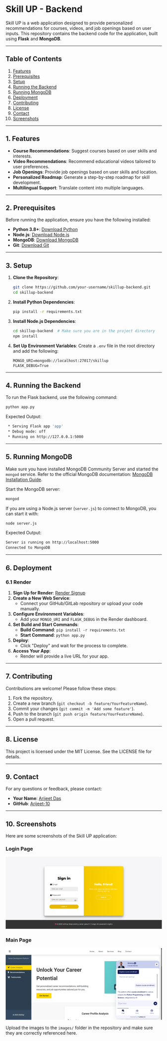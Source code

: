 # Skill UP - Backend

Skill UP is a web application designed to provide personalized recommendations for courses, videos, and job openings based on user inputs. This repository contains the backend code for the application, built using **Flask** and **MongoDB**.

---

## Table of Contents

1. [Features](#features)
2. [Prerequisites](#prerequisites)
3. [Setup](#setup)
4. [Running the Backend](#running-the-backend)
5. [Running MongoDB](#running-mongodb)
6. [Deployment](#deployment)
7. [Contributing](#contributing)
8. [License](#license)
9. [Contact](#contact)
10. [Screenshots](#screenshots)

---

## 1. Features&#x20;

- **Course Recommendations**: Suggest courses based on user skills and interests.
- **Video Recommendations**: Recommend educational videos tailored to user preferences.
- **Job Openings**: Provide job openings based on user skills and location.
- **Personalized Roadmap**: Generate a step-by-step roadmap for skill development.
- **Multilingual Support**: Translate content into multiple languages.

---

## 2. Prerequisites&#x20;

Before running the application, ensure you have the following installed:

- **Python 3.8+**: [Download Python](https://www.python.org/downloads/)
- **Node.js**: [Download Node.js](https://nodejs.org/)
- **MongoDB**: [Download MongoDB](https://www.mongodb.com/try/download/community)
- **Git**: [Download Git](https://git-scm.com/downloads/)

---

## 3. Setup&#x20;

1. **Clone the Repository**:

   ```bash
   git clone https://github.com/your-username/skillup-backend.git
   cd skillup-backend
   ```

2. **Install Python Dependencies**:

   ```bash
   pip install -r requirements.txt
   ```

3. **Install Node.js Dependencies**:

   ```bash
   cd skillup-backend  # Make sure you are in the project directory
   npm install
   ```

4. **Set Up Environment Variables**:
   Create a `.env` file in the root directory and add the following:

   ```
   MONGO_URI=mongodb://localhost:27017/skillup
   FLASK_DEBUG=True
   ```

---

## 4. Running the Backend&#x20;

To run the Flask backend, use the following command:

```bash
python app.py
```

Expected Output:

```bash
 * Serving Flask app 'app'
 * Debug mode: off
 * Running on http://127.0.0.1:5000
```

---

## 5. Running MongoDB&#x20;

Make sure you have installed MongoDB Community Server and started the `mongod` service. Refer to the official MongoDB documentation: [MongoDB Installation Guide](https://www.mongodb.com/docs/manual/installation/).

Start the MongoDB server:

```bash
mongod
```

If you are using a Node.js server (`server.js`) to connect to MongoDB, you can start it with:

```bash
node server.js
```

Expected Output:

```bash
Server is running on http://localhost:5000
Connected to MongoDB
```

---

## 6. Deployment&#x20;

### 6.1 Render&#x20;

1. **Sign Up for Render**: [Render Signup](https://render.com)
2. **Create a New Web Service**:
   - Connect your GitHub/GitLab repository or upload your code manually.
3. **Configure Environment Variables**:
   - Add your `MONGO_URI` and `FLASK_DEBUG` in the Render dashboard.
4. **Set Build and Start Commands**:
   - **Build Command**: `pip install -r requirements.txt`
   - **Start Command**: `python app.py`
5. **Deploy**:
   - Click "Deploy" and wait for the process to complete.
6. **Access Your App**:
   - Render will provide a live URL for your app.

---

## 7. Contributing&#x20;

Contributions are welcome! Please follow these steps:

1. Fork the repository.
2. Create a new branch (`git checkout -b feature/YourFeatureName`).
3. Commit your changes (`git commit -m 'Add some feature'`).
4. Push to the branch (`git push origin feature/YourFeatureName`).
5. Open a pull request.

---

## 8. License&#x20;

This project is licensed under the MIT License. See the LICENSE file for details.

---

## 9. Contact&#x20;

For any questions or feedback, please contact:

- **Your Name**: [Arijeet Das](mailto\:arijeetdas999@gmail.com)
- **GitHub**: [Arijeet-10](https://github.com/Arijeet-10)

---

## 10. Screenshots&#x20;

Here are some screenshots of the Skill UP application:

### Login Page

![Login Page](images/login_page.png)

### Main Page

![Main Page](images/main_page.png)



Upload the images to the `images/` folder in the repository and make sure they are correctly referenced here.

